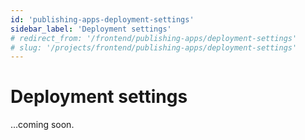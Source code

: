 ```yaml
---
id: 'publishing-apps-deployment-settings'
sidebar_label: 'Deployment settings'
# redirect_from: '/frontend/publishing-apps/deployment-settings'
# slug: '/projects/frontend/publishing-apps/deployment-settings'
---
```


# Deployment settings

...coming soon.
